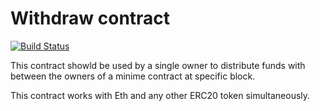 # Withdraw contract

[![Build Status](https://travis-ci.org/Giveth/withdrawcontract.svg?branch=master)](https://travis-ci.org/Giveth/withdrawcontract)

This contract showld be used by a single owner to distribute funds with between the owners of a minime contract at specific block.

This contract works with Eth and any other ERC20 token simultaneously.
